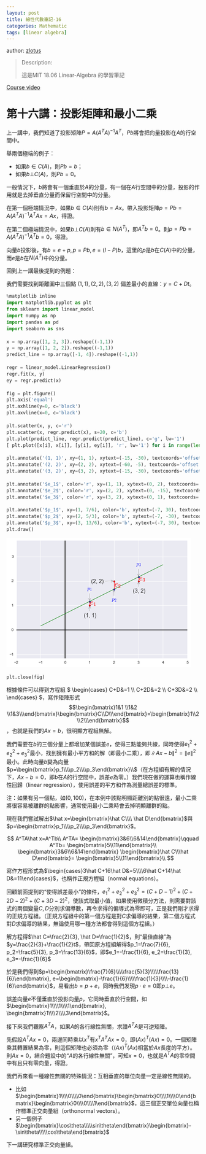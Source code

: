 ```yaml
---
layout: post
title: 線性代數筆記-16
categories: Mathematic
tags: [linear algebra]
---
```


author: [zlotus](https://github.com/zlotus/notes-linear-algebra)

> Description:
>
> 這是MIT 18.06 Linear-Algebra 的學習筆記	

[Course video](https://www.youtube.com/watch?v=QVKj3LADCnA&list=PLE7DDD91010BC51F8&index=17&ab_channel=MITOpenCourseWare)

<!-- more -->

# 第十六講：投影矩陣和最小二乘

上一講中，我們知道了投影矩陣$P=A(A^TA)^{-1}A^T$，$Pb$將會把向量投影在$A$的行空間中。

舉兩個極端的例子： 
* 如果$b\in C(A)$，則$Pb=b$；
* 如果$b\bot C(A)$，則$Pb=0$。

一般情況下，$b$將會有一個垂直於$A$的分量，有一個在$A$行空間中的分量，投影的作用就是去掉垂直分量而保留行空間中的分量。

在第一個極端情況中，如果$b\in C(A)$則有$b=Ax$。帶入投影矩陣$p=Pb=A(A^TA)^{-1}A^TAx=Ax$，得證。

在第二個極端情況中，如果$b\bot C(A)$則有$b\in N(A^T)$，即$A^Tb=0$。則$p=Pb=A(A^TA)^{-1}A^Tb=0$，得證。

向量$b$投影後，有$b=e+p, p=Pb, e=(I-P)b$，這里的$p$是$b$在$C(A)$中的分量，而$e$是$b$在$N(A^T)$中的分量。

回到上一講最後提到的例題：

我們需要找到距離圖中三個點 $(1, 1), (2, 2), (3, 2)$ 偏差最小的直線：$y=C+Dt$。


```python
%matplotlib inline
import matplotlib.pyplot as plt
from sklearn import linear_model
import numpy as np
import pandas as pd
import seaborn as sns

x = np.array([1, 2, 3]).reshape((-1,1))
y = np.array([1, 2, 2]).reshape((-1,1))
predict_line = np.array([-1, 4]).reshape((-1,1))

regr = linear_model.LinearRegression()
regr.fit(x, y)
ey = regr.predict(x)

fig = plt.figure()
plt.axis('equal')
plt.axhline(y=0, c='black')
plt.axvline(x=0, c='black')

plt.scatter(x, y, c='r')
plt.scatter(x, regr.predict(x), s=20, c='b')
plt.plot(predict_line, regr.predict(predict_line), c='g', lw='1')
[ plt.plot([x[i], x[i]], [y[i], ey[i]], 'r', lw='1') for i in range(len(x))]

plt.annotate('(1, 1)', xy=(1, 1), xytext=(-15, -30), textcoords='offset points', size=14, arrowprops=dict(arrowstyle="->"))
plt.annotate('(2, 2)', xy=(2, 2), xytext=(-60, -5), textcoords='offset points', size=14, arrowprops=dict(arrowstyle="->"))
plt.annotate('(3, 2)', xy=(3, 2), xytext=(-15, -30), textcoords='offset points', size=14, arrowprops=dict(arrowstyle="->"))

plt.annotate('$e_1$', color='r', xy=(1, 1), xytext=(0, 2), textcoords='offset points', size=20)
plt.annotate('$e_2$', color='r', xy=(2, 2), xytext=(0, -15), textcoords='offset points', size=20)
plt.annotate('$e_3$', color='r', xy=(3, 2), xytext=(0, 1), textcoords='offset points', size=20)

plt.annotate('$p_1$', xy=(1, 7/6), color='b', xytext=(-7, 30), textcoords='offset points', size=14, arrowprops=dict(arrowstyle="->"))
plt.annotate('$p_2$', xy=(2, 5/3), color='b', xytext=(-7, -30), textcoords='offset points', size=14, arrowprops=dict(arrowstyle="->"))
plt.annotate('$p_3$', xy=(3, 13/6), color='b', xytext=(-7, 30), textcoords='offset points', size=14, arrowprops=dict(arrowstyle="->"))
plt.draw()
```

![png](/public/img/linear-algebra-16/output_1_0.png)

```python
plt.close(fig)
```

根據條件可以得到方程組 
$
\begin{cases}
C+D&=1 \\\\
C+2D&=2 \\\\
C+3D&=2 \\\\
\end{cases}
$，寫作矩陣形式
$$\begin{bmatrix}1&1 \\1&2 \\1&3\\\end{bmatrix}\begin{bmatrix}C\\D\\\end{bmatrix}=\begin{bmatrix}1\\2\\2\\\end{bmatrix}$$，也就是我們的$Ax=b$，很明顯方程組無解。

我們需要在$b$的三個分量上都增加某個誤差$e$，使得三點能夠共線，同時使得$e_1^2+e_2^2+e_3^2$最小，找到擁有最小平方和的解（即最小二乘），即$\left\|Ax-b\right\|^2=\left\|e\right\|^2$最小。此時向量$b$變為向量$p=\begin{bmatrix}p_1\\\\p_2\\\\p_3\end{bmatrix}\\$（在方程組有解的情況下，$Ax-b=0$，即$b$在$A$的行空間中，誤差$e$為零。）我們現在做的運算也稱作線性回歸（linear regression），使用誤差的平方和作為測量總誤差的標準。

注：如果有另一個點，如$(0, 100)$，在本例中該點明顯距離別的點很遠，最小二乘將很容易被離群的點影響，通常使用最小二乘時會去掉明顯離群的點。

現在我們嘗試解出$\hat x=\begin{bmatrix}\hat C\\\\ \hat D\end{bmatrix}$與$p=\begin{bmatrix}p_1\\\\p_2\\\\p_3\end{bmatrix}$。

$$
A^TA\hat x=A^Tb\\
A^TA=
\begin{bmatrix}3&6\\6&14\end{bmatrix}\qquad
A^Tb=
\begin{bmatrix}5\\11\end{bmatrix}\\
\begin{bmatrix}3&6\\6&14\end{bmatrix}
\begin{bmatrix}\hat C\\\hat D\end{bmatrix}=
\begin{bmatrix}5\\11\end{bmatrix}\\
$$

寫作方程形式為$\begin{cases}3\hat C+16\hat D&=5\\\\6\hat C+14\hat D&=11\end{cases}$，也稱作正規方程組（normal equations）。

回顧前面提到的“使得誤差最小”的條件，$e_1^2+e_2^2+e_3^2=(C+D-1)^2+(C+2D-2)^2+(C+3D-2)^2$，使該式取最小值，如果使用微積分方法，則需要對該式的兩個變量$C, D$分別求偏導數，再令求得的偏導式為零即可，正是我們剛才求得的正規方程組。（正規方程組中的第一個方程是對$C$求偏導的結果，第二個方程式對$D$求偏導的結果，無論使用哪一種方法都會得到這個方程組。）

解方程得$\hat C=\frac{2}{3}, \hat D=\frac{1}{2}$，則“最佳直線”為$y=\frac{2}{3}+\frac{1}{2}t$，帶回原方程組解得$p_1=\frac{7}{6}, p_2=\frac{5}{3}, p_3=\frac{13}{6}$，即$e_1=-\frac{1}{6}, e_2=\frac{1}{3}, e_3=-\frac{1}{6}$

於是我們得到$p=\begin{bmatrix}\frac{7}{6}\\\\\frac{5}{3}\\\\\frac{13}{6}\end{bmatrix}, e=\begin{bmatrix}-\frac{1}{6}\\\\\frac{1}{3}\\\\-\frac{1}{6}\end{bmatrix}$，易看出$b=p+e$，同時我們发現$p\cdot e=0$即$p\bot e$。

誤差向量$e$不僅垂直於投影向量$p$，它同時垂直於行空間，如 $\begin{bmatrix}1\\\\1\\\\1\end{bmatrix}, \begin{bmatrix}1\\\\2\\\\3\end{bmatrix}$。

接下來我們觀察$A^TA$，如果$A$的各行線性無關，求證$A^TA$是可逆矩陣。

先假設$A^TAx=0$，兩邊同時乘以$x^T$有$x^TA^TAx=0$，即$(Ax)^T(Ax)=0$。一個矩陣乘其轉置結果為零，則這個矩陣也必須為零（$(Ax)^T(Ax)$相當於$Ax$長度的平方）。則$Ax=0$，結合題設中的“$A$的各行線性無關”，可知$x=0$，也就是$A^TA$的零空間中有且只有零向量，得證。

我們再來看一種線性無關的特殊情況：互相垂直的單位向量一定是線性無關的。

* 比如$\begin{bmatrix}1\\\\0\\\\0\end{bmatrix}\begin{bmatrix}0\\\\1\\\\0\end{bmatrix}\begin{bmatrix}0\\\\0\\\\1\end{bmatrix}$，這三個正交單位向量也稱作標準正交向量組（orthonormal vectors）。
* 另一個例子$\begin{bmatrix}\cos\theta\\\\\sin\theta\end{bmatrix}\begin{bmatrix}-\sin\theta\\\\\cos\theta\end{bmatrix}$

下一講研究標準正交向量組。
